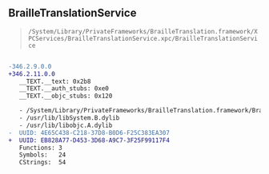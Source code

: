 ## BrailleTranslationService

> `/System/Library/PrivateFrameworks/BrailleTranslation.framework/XPCServices/BrailleTranslationService.xpc/BrailleTranslationService`

```diff

-346.2.9.0.0
+346.2.11.0.0
   __TEXT.__text: 0x2b8
   __TEXT.__auth_stubs: 0xe0
   __TEXT.__objc_stubs: 0x120

   - /System/Library/PrivateFrameworks/BrailleTranslation.framework/BrailleTranslation
   - /usr/lib/libSystem.B.dylib
   - /usr/lib/libobjc.A.dylib
-  UUID: 4E65C438-C218-37D8-B0D6-F25C383EA307
+  UUID: EB828A77-D453-3D68-A9C7-3F25F99117F4
   Functions: 3
   Symbols:   24
   CStrings:  54

```
